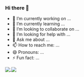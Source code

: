 ### Hi there 👋

- 🔭 I’m currently working on ...
- 🌱 I’m currently learning ...
- 👯 I’m looking to collaborate on ...
- 🤔 I’m looking for help with ...
- 💬 Ask me about ...
- 📫 How to reach me: ...
- 😄 Pronouns: ...
- ⚡ Fun fact: ...

<a href="https://github.com/reguluslee">
  <img align="center" src="https://github-readme-stats.vercel.app/api?username=reguluslee" />
</a>
<a href="https://github.com/reguluslee/convoychat">
  <img align="center" src="https://github-readme-stats.vercel.app/api/top-langs/?username=reguluslee&layout=compact" />
</a>
